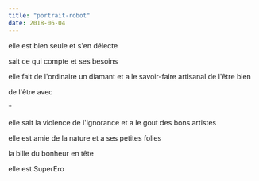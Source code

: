 ```yaml
---
title: "portrait-robot"
date: 2018-06-04
---
```


elle est bien seule
et s'en délecte

sait ce qui compte
et ses besoins

elle fait de l'ordinaire un diamant
et a le savoir-faire artisanal
de l'être bien

de l'être avec

\*

elle sait la violence de l'ignorance
et a le gout des bons artistes

elle est amie de la nature
et a ses petites folies

la bille du bonheur en tête

elle est SuperEro
